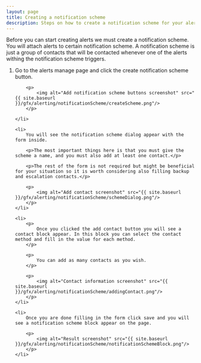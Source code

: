 ```yaml
---
layout: page
title: Creating a notification scheme
description: Steps on how to create a notification scheme for your alerts
---
```


Before you can start creating alerts we must create a notification scheme. You will attach alerts to certain notification scheme. A notification scheme is just a group of contacts that will be contacted whenever one of the alerts withing the notification scheme triggers.


<ol>
    <li>
        Go to the alerts manage page and click the create notification scheme button.

        <p>
            <img alt="Add notification scheme buttons screenshot" src="{{ site.baseurl }}/gfx/alerting/notificationScheme/createScheme.png"/>
        </p>

    </li>

    <li>
        You will see the notification scheme dialog appear with the form inside.

        <p>The most important things here is that you must give the scheme a name, and you must also add at least one contact.</p>

        <p>The rest of the form is not required but might be beneficial for your situation so it is worth considering also filling backup and escalation contacts.</p>

        <p>
            <img alt="Add contact screenshot" src="{{ site.baseurl }}/gfx/alerting/notificationScheme/schemeDialog.png"/>
        </p>
    </li>

    <li>
        <p>
            Once you clicked the add contact button you will see a contact block appear. In this block you can select the contact method and fill in the value for each method.
        </p>

        <p>
            You can add as many contacts as you wish.
        </p>

        <p>
            <img alt="Contact information screenshot" src="{{ site.baseurl }}/gfx/alerting/notificationScheme/addingContact.png"/>
        </p>
    </li>

    <li>
        Once you are done filling in the form click save and you will see a notification scheme block appear on the page.

        <p>
            <img alt="Result screenshot" src="{{ site.baseurl }}/gfx/alerting/notificationScheme/notificationSchemeBlock.png"/>
        </p>
    </li>
</ol>

